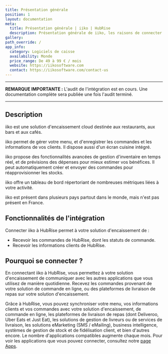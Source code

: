 ```yaml
---
title: Présentation générale
position: 1
layout: documentation
meta:
  title: Présentation générale | iiko | HubRise
  description: Présentation générale de iiko, les raisons de connecter votre caisse à HubRise et fonctionnalités de l'intégration avec HubRise.
gallery:
path_override: /
app_info:
  category: Logiciels de caisse
  availability: Monde
  price_range: De 49 à 99 € / mois
  website: https://iikosoftware.com
  contact: https://iikosoftware.com/contact-us
---
```


---

**REMARQUE IMPORTANTE :** L'audit de l'intégration est en cours. Une documentation complète sera publiée une fois l'audit terminé.

---

## Description

iiko est une solution d'encaissement cloud destinée aux restaurants, aux bars et aux cafés.

iiko permet de gérer votre menu, et d'enregistrer les commandes et les informations de vos clients. Il dispose aussi d'un écran cuisine intégré.

iiko propose des fonctionnalités avancées de gestion d'inventaire en temps réel, et de prévisions des dépenses pour mieux estimer vos bénéfices. Il peut automatiquement créer et envoyer des commandes pour réapprovisionner les stocks.

iiko offre un tableau de bord répertoriant de nombreuses métriques liées à votre activité.

iiko est présent dans plusieurs pays partout dans le monde, mais n'est pas présent en France.

## Fonctionnalités de l'intégration

Connecter iiko à HubRise permet à votre solution d'encaissement de :

- Recevoir les commandes de HubRise, dont les statuts de commande.
- Recevoir les informations clients de HubRise.

## Pourquoi se connecter ?

En connectant iiko à HubRise, vous permettez à votre solution d'encaissement de communiquer avec les autres applications que vous utilisez de manière quotidienne. Recevez les commandes provenant de votre solution de commande en ligne, ou des plateformes de livraison de repas sur votre solution d'encaissement.

Grâce à HubRise, vous pouvez synchroniser votre menu, vos informations clients et vos commandes avec votre solution d'encaissement, de commande en ligne, les plateformes de livraison de repas (dont Deliveroo, Uber Eats et Just Eat), les solutions de gestion de livreurs ou de services de livraison, les solutions eMarketing (SMS / eMailing), business intelligence, systèmes de gestion de stock et de fidélisation client, et bien d'autres encore. Le nombre d'applications compatibles augmente chaque mois. Pour voir les applications que vous pouvez connecter, consultez notre [page Apps](/apps).
